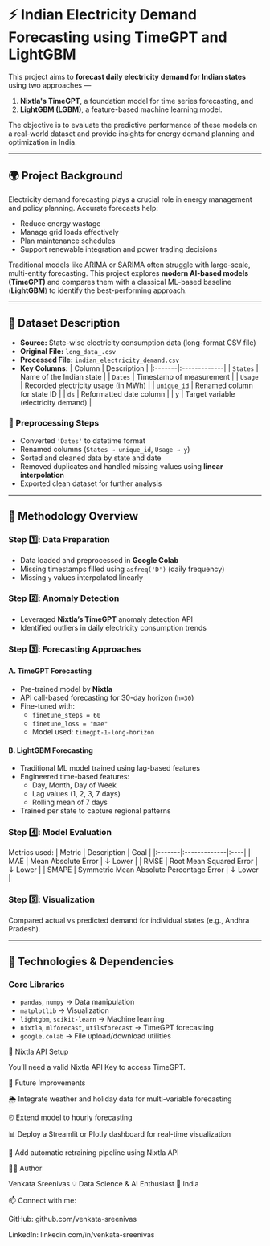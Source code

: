 # ⚡ Indian Electricity Demand Forecasting using TimeGPT and LightGBM

This project aims to **forecast daily electricity demand for Indian states** using two approaches —  
1. **Nixtla's TimeGPT**, a foundation model for time series forecasting, and  
2. **LightGBM (LGBM)**, a feature-based machine learning model.  

The objective is to evaluate the predictive performance of these models on a real-world dataset and provide insights for energy demand planning and optimization in India.

---

## 🌍 Project Background

Electricity demand forecasting plays a crucial role in energy management and policy planning. Accurate forecasts help:
- Reduce energy wastage
- Manage grid loads effectively
- Plan maintenance schedules
- Support renewable integration and power trading decisions

Traditional models like ARIMA or SARIMA often struggle with large-scale, multi-entity forecasting. This project explores **modern AI-based models (TimeGPT)** and compares them with a classical ML-based baseline (**LightGBM**) to identify the best-performing approach.

---

## 🧾 Dataset Description

- **Source:** State-wise electricity consumption data (long-format CSV file)  
- **Original File:** `long_data_.csv`  
- **Processed File:** `indian_electricity_demand.csv`  
- **Key Columns:**
  | Column | Description |
  |:-------|:-------------|
  | `States` | Name of the Indian state |
  | `Dates` | Timestamp of measurement |
  | `Usage` | Recorded electricity usage (in MWh) |
  | `unique_id` | Renamed column for state ID |
  | `ds` | Reformatted date column |
  | `y` | Target variable (electricity demand) |

### 🧹 Preprocessing Steps
- Converted `'Dates'` to datetime format  
- Renamed columns (`States → unique_id`, `Usage → y`)  
- Sorted and cleaned data by state and date  
- Removed duplicates and handled missing values using **linear interpolation**  
- Exported clean dataset for further analysis  

---

## 🧠 Methodology Overview

### Step 1️⃣: Data Preparation
- Data loaded and preprocessed in **Google Colab**
- Missing timestamps filled using `asfreq('D')` (daily frequency)
- Missing `y` values interpolated linearly

### Step 2️⃣: Anomaly Detection
- Leveraged **Nixtla’s TimeGPT** anomaly detection API
- Identified outliers in daily electricity consumption trends

### Step 3️⃣: Forecasting Approaches
#### **A. TimeGPT Forecasting**
- Pre-trained model by **Nixtla**
- API call-based forecasting for 30-day horizon (`h=30`)
- Fine-tuned with:
  - `finetune_steps = 60`
  - `finetune_loss = "mae"`
  - Model used: `timegpt-1-long-horizon`

#### **B. LightGBM Forecasting**
- Traditional ML model trained using lag-based features
- Engineered time-based features:
  - Day, Month, Day of Week
  - Lag values (1, 2, 3, 7 days)
  - Rolling mean of 7 days
- Trained per state to capture regional patterns

### Step 4️⃣: Model Evaluation
Metrics used:
| Metric | Description | Goal |
|:-------|:-------------|:----|
| MAE | Mean Absolute Error | ↓ Lower |
| RMSE | Root Mean Squared Error | ↓ Lower |
| SMAPE | Symmetric Mean Absolute Percentage Error | ↓ Lower |

### Step 5️⃣: Visualization
Compared actual vs predicted demand for individual states (e.g., Andhra Pradesh).

---

## 🔧 Technologies & Dependencies

### Core Libraries
- `pandas`, `numpy` → Data manipulation  
- `matplotlib` → Visualization  
- `lightgbm`, `scikit-learn` → Machine learning  
- `nixtla`, `mlforecast`, `utilsforecast` → TimeGPT forecasting  
- `google.colab` → File upload/download utilities

🔑 Nixtla API Setup

You’ll need a valid Nixtla API Key to access TimeGPT.

🚀 Future Improvements

🌦️ Integrate weather and holiday data for multi-variable forecasting

⏰ Extend model to hourly forecasting

📊 Deploy a Streamlit or Plotly dashboard for real-time visualization

🔁 Add automatic retraining pipeline using Nixtla API

👨‍💻 Author

Venkata Sreenivas
💡 Data Science & AI Enthusiast
📍 India

📫 Connect with me:

GitHub: github.com/venkata-sreenivas

LinkedIn: linkedin.com/in/venkata-sreenivas
